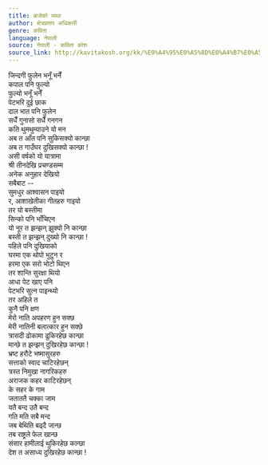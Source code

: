 ```yaml
---
title: बाजेको व्यथा
author: क्षेत्रप्रताप अधिकारी
genre: कविता
language: नेपाली
source: नेपाली - कविता कोश
source_link: http://kavitakosh.org/kk/%E0%A4%95%E0%A5%8D%E0%A4%B7%E0%A5%87%E0%A4%A4%E0%A5%8D%E0%A4%B0%E0%A4%AA%E0%A5%8D%E0%A4%B0%E0%A4%A4%E0%A4%BE%E0%A4%AA_%E0%A4%85%E0%A4%A7%E0%A4%BF%E0%A4%95%E0%A4%BE%E0%A4%B0%E0%A5%80
---
```


जिन्दगी फुलेन भनूँ भनेँ  
कपाल पनि फुल्यो  
फुल्यो भनूँ भनेँ  
पेटभरि दुई छाक  
दाल भात पनि फुलेन  
सधैँ गुनासो सधैँ गनगन  
कति थुमथुम्याउने यो मन  
अब त आँत पनि सुकिसक्यो कान्छा  
अब त गाउँघर दुखिसक्यो कान्छा !  
असी वर्षको यो यात्रामा  
श्री तीनदेखि प्रचण्डसम्म  
अनेक अनुहार देखियो  
सबैबाट --  
सुमधुर आश्वासन पाइयो  
र, आशाखेतीका गीतहरु गाइयो  
तर यो बस्तीमा  
सिन्को पनि भाँचिएन  
यो नूर त झन्झन् झुक्यो नि कान्छा  
बस्ती त झन्झन् दुख्यो नि कान्छा !  
पहिले पनि दुखियाको  
घरमा एक थोपो भुटुन र  
हरमा एक सरो भोटो थिएन  
तर शान्ति सुरक्षा थियो  
आधा पेट खाए पनि  
पेटभरि सुत्न पाइन्थ्यो  
तर अहिले त  
कुनै पनि क्षण  
मेरो नाति अपहरण हुन सक्छ  
मेरी नातिनी बलात्कार हुन सक्छे  
त्रासदी ढोकामा ढुकिरहेछ कान्छा  
मान्छे त झन्झन् दुखिरहेछ कान्छा !  
भ्रष्ट हरौटे भष्मासुरहरु  
सत्ताको स्वाद चाटिरहेछन्  
त्रस्त निमुखा नागरिकहरु  
अराजक कहर काटिरहेछन्  
के सहर के गाम  
जताततै चक्का जाम  
यतै बन्द उतै बन्द  
गति मति सबै मन्द  
जब बेथिति बढ्दै जान्छ  
तब राष्ट्रले फेल खान्छ  
संसार हामीलाई थुकिरहेछ कान्छा  
देश त असाध्य दुखिरहेछ कान्छा !
